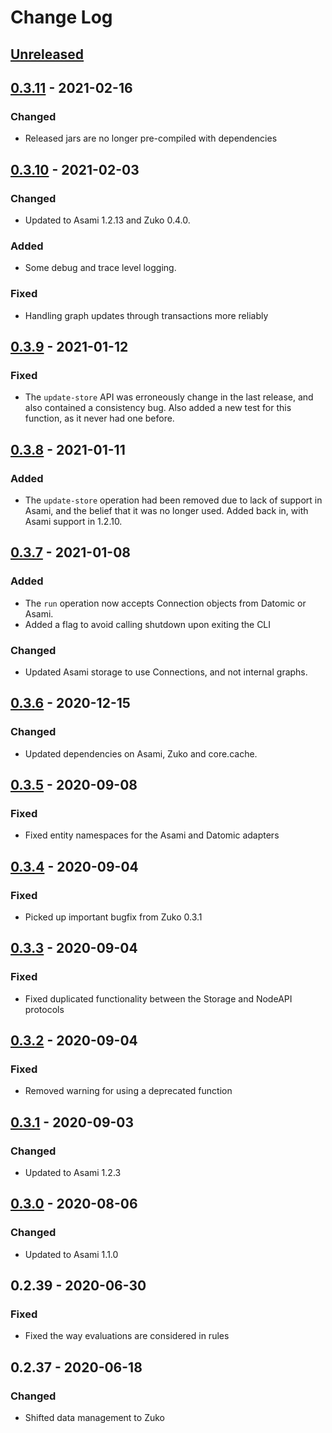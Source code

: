 # Change Log

## [Unreleased]

## [0.3.11] - 2021-02-16
### Changed
- Released jars are no longer pre-compiled with dependencies

## [0.3.10] - 2021-02-03
### Changed
- Updated to Asami 1.2.13 and Zuko 0.4.0.

### Added
- Some debug and trace level logging.

### Fixed
- Handling graph updates through transactions more reliably

## [0.3.9] - 2021-01-12
### Fixed
- The `update-store` API was erroneously change in the last release, and also contained a consistency bug.
  Also added a new test for this function, as it never had one before.

## [0.3.8] - 2021-01-11
### Added
- The `update-store` operation had been removed due to lack of support in Asami,
  and the belief that it was no longer used. Added back in, with Asami support in 1.2.10.

## [0.3.7] - 2021-01-08
### Added
- The `run` operation now accepts Connection objects from Datomic or Asami.
- Added a flag to avoid calling shutdown upon exiting the CLI

### Changed
- Updated Asami storage to use Connections, and not internal graphs.

## [0.3.6] - 2020-12-15
### Changed
- Updated dependencies on Asami, Zuko and core.cache.

## [0.3.5] - 2020-09-08
### Fixed
- Fixed entity namespaces for the Asami and Datomic adapters

## [0.3.4] - 2020-09-04
### Fixed
- Picked up important bugfix from Zuko 0.3.1

## [0.3.3] - 2020-09-04
### Fixed
- Fixed duplicated functionality between the Storage and NodeAPI protocols

## [0.3.2] - 2020-09-04
### Fixed
- Removed warning for using a deprecated function

## [0.3.1] - 2020-09-03
### Changed
- Updated to Asami 1.2.3


## [0.3.0] - 2020-08-06
### Changed
- Updated to Asami 1.1.0

## 0.2.39 - 2020-06-30
### Fixed
- Fixed the way evaluations are considered in rules

## 0.2.37 - 2020-06-18
### Changed
- Shifted data management to Zuko

[Unreleased]: https://github.com/threatgrid/naga/compare/0.3.11...HEAD
[0.3.11]: https://github.com/threatgrid/naga/compare/0.3.10...0.3.11
[0.3.10]: https://github.com/threatgrid/naga/compare/0.3.9...0.3.10
[0.3.9]: https://github.com/threatgrid/naga/compare/0.3.8...0.3.9
[0.3.8]: https://github.com/threatgrid/naga/compare/0.3.7...0.3.8
[0.3.7]: https://github.com/threatgrid/naga/compare/0.3.6...0.3.7
[0.3.6]: https://github.com/threatgrid/naga/compare/0.3.5...0.3.6
[0.3.5]: https://github.com/threatgrid/naga/compare/0.3.4...0.3.5
[0.3.4]: https://github.com/threatgrid/naga/compare/0.3.3...0.3.4
[0.3.3]: https://github.com/threatgrid/naga/compare/0.3.2...0.3.3
[0.3.2]: https://github.com/threatgrid/naga/compare/0.3.1...0.3.2
[0.3.1]: https://github.com/threatgrid/naga/compare/0.3.0...0.3.1
[0.3.0]: https://github.com/threatgrid/naga/compare/0.3.0...0.3.0
